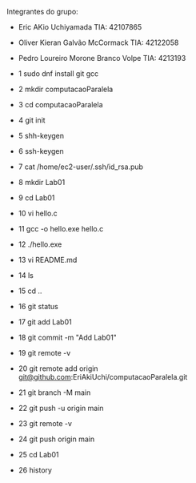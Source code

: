 Integrantes do grupo:

- Eric AKio Uchiyamada		TIA: 42107865
- Oliver Kieran Galvão McCormack	TIA: 42122058
- Pedro Loureiro Morone Branco Volpe	TIA: 4213193

- 1  sudo dnf install git gcc
- 2  mkdir computacaoParalela
- 3  cd computacaoParalela
- 4  git init
- 5  shh-keygen
- 6  ssh-keygen
- 7  cat /home/ec2-user/.ssh/id_rsa.pub
- 8  mkdir Lab01
- 9  cd Lab01
- 10  vi hello.c
- 11  gcc -o hello.exe hello.c
- 12  ./hello.exe
- 13  vi README.md
- 14  ls
- 15  cd ..
- 16  git status
- 17  git add Lab01
- 18  git commit -m "Add Lab01"
- 19  git remote -v
- 20  git remote add origin git@github.com:EriAkiUchi/computacaoParalela.git
- 21  git branch -M main
- 22  git push -u origin main
- 23  git remote -v
- 24  git push origin main
- 25  cd Lab01
- 26  history
